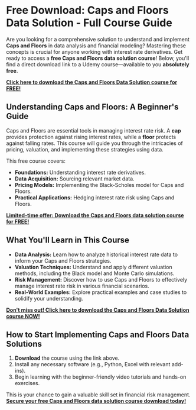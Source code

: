 # Free Download: Caps and Floors Data Solution - Full Course Guide

Are you looking for a comprehensive solution to understand and implement **Caps and Floors** in data analysis and financial modeling? Mastering these concepts is crucial for anyone working with interest rate derivatives. Get ready to access a **free Caps and Floors data solution course**! Below, you'll find a direct download link to a Udemy course—available to you **absolutely free**.

[**Click here to download the Caps and Floors Data Solution course for FREE!**](https://udemywork.com/caps-and-floors-data-solution)

## Understanding Caps and Floors: A Beginner's Guide

Caps and Floors are essential tools in managing interest rate risk. A **cap** provides protection against rising interest rates, while a **floor** protects against falling rates. This course will guide you through the intricacies of pricing, valuation, and implementing these strategies using data.

This free course covers:
*   **Foundations:** Understanding interest rate derivatives.
*   **Data Acquisition:** Sourcing relevant market data.
*   **Pricing Models:** Implementing the Black-Scholes model for Caps and Floors.
*   **Practical Applications:** Hedging interest rate risk using Caps and Floors.

[**Limited-time offer: Download the Caps and Floors data solution course for FREE!**](https://udemywork.com/caps-and-floors-data-solution)

## What You'll Learn in This Course

*   **Data Analysis:** Learn how to analyze historical interest rate data to inform your Caps and Floors strategies.
*   **Valuation Techniques:** Understand and apply different valuation methods, including the Black model and Monte Carlo simulations.
*   **Risk Management:** Discover how to use Caps and Floors to effectively manage interest rate risk in various financial scenarios.
*   **Real-World Examples:** Explore practical examples and case studies to solidify your understanding.

[**Don't miss out! Click here to download the Caps and Floors Data Solution course NOW!**](https://udemywork.com/caps-and-floors-data-solution)

## How to Start Implementing Caps and Floors Data Solutions

1. **Download** the course using the link above.
2.  Install any necessary software (e.g., Python, Excel with relevant add-ins).
3.  Begin learning with the beginner-friendly video tutorials and hands-on exercises.

This is your chance to gain a valuable skill set in financial risk management. **[Secure your free Caps and Floors data solution course download today!](https://udemywork.com/caps-and-floors-data-solution)**
